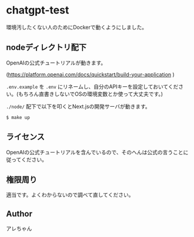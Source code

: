 # chatgpt-test

環境汚したくない人のためにDockerで動くようにしました。

## nodeディレクトリ配下

OpenAIの公式チュートリアルが動きます。

(https://platform.openai.com/docs/quickstart/build-your-application )

`.env.example` を `.env` にリネームし、自分のAPIキーを設定しておいてください。(もちろん直書きしないでOSの環境変数とか使って大丈夫です。)

`./node/` 配下で以下を叩くとNext.jsの開発サーバが動きます。

```
$ make up
```

## ライセンス

OpenAIの公式チュートリアルを含んでいるので、そのへんは公式の言うことに従ってください。

## 権限周り

適当です。よくわからないので調べて直してください。

## Author

アレちゃん
